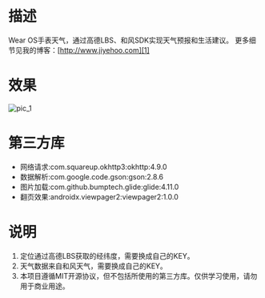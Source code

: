 # 描述
Wear OS手表天气，通过高德LBS、和风SDK实现天气预报和生活建议。
更多细节见我的博客：[http://www.jiyehoo.com][1]

# 效果
![pic_1][2]

# 第三方库

 - 网络请求:com.squareup.okhttp3:okhttp:4.9.0
 - 数据解析:com.google.code.gson:gson:2.8.6
 - 图片加载:com.github.bumptech.glide:glide:4.11.0
 - 翻页效果:androidx.viewpager2:viewpager2:1.0.0

# 说明

 1. 定位通过高德LBS获取的经纬度，需要换成自己的KEY。
 2. 天气数据来自和风天气，需要换成自己的KEY。
 3. 本项目遵循MIT开源协议，但不包括所使用的第三方库。仅供学习使用，请勿用于商业用途。

  [1]: http://www.jiyehoo.com
  [2]: http://tc.jiyehoo.com:81/images/2021/02/05/2426015752.gif
